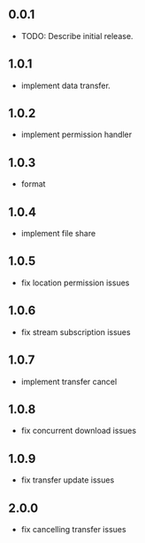 ## 0.0.1

- TODO: Describe initial release.

## 1.0.1

- implement data transfer.

## 1.0.2

- implement permission handler

## 1.0.3

- format

## 1.0.4

- implement file share

## 1.0.5

- fix location permission issues

## 1.0.6

- fix stream subscription issues

## 1.0.7

- implement transfer cancel

## 1.0.8

- fix concurrent download issues

## 1.0.9

- fix transfer update issues

## 2.0.0

- fix cancelling transfer issues
